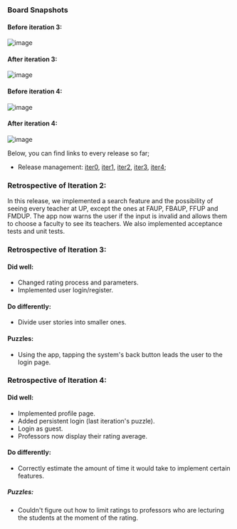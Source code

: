 ### Board Snapshots

#### Before iteration 3:
![image](https://user-images.githubusercontent.com/93834123/235357504-ce4f7c76-af26-4f61-8fa3-2464465aa0be.png)

#### After iteration 3:
![image](https://user-images.githubusercontent.com/93834123/235372720-a60effd2-dae3-4e61-aad1-3af129958130.png)

#### Before iteration 4:
![image](https://github.com/FEUP-LEIC-ES-2022-23/2LEIC05T1/assets/92723402/3686246a-4239-4f88-85ab-f452508fe611)

#### After iteration 4:
![image](https://github.com/FEUP-LEIC-ES-2022-23/2LEIC05T1/assets/92723402/bb9b2a31-adc7-40ea-9439-769f2af17933)


Below, you can find links to every release so far;

* Release management: [iter0](https://github.com/FEUP-LEIC-ES-2022-23/2LEIC05T1/releases/tag/iter0), [iter1](https://github.com/FEUP-LEIC-ES-2022-23/2LEIC05T1/releases/tag/iter1), [iter2](https://github.com/FEUP-LEIC-ES-2022-23/2LEIC05T1/releases/tag/iter2), [iter3](https://github.com/FEUP-LEIC-ES-2022-23/2LEIC05T1/releases/tag/iter3), [iter4](https://github.com/FEUP-LEIC-ES-2022-23/2LEIC05T1/releases/tag/iter4);

### Retrospective of Iteration 2:
In this release, we implemented a search feature and the possibility of seeing every teacher at UP, except the ones at FAUP, FBAUP, FFUP and FMDUP. The app now warns the user if the input is invalid and allows them to choose a faculty to see its teachers. We also implemented acceptance tests and unit tests. 

### Retrospective of Iteration 3:

#### Did well:

 - Changed rating process and parameters.
 - Implemented user login/register.

#### Do differently:

 - Divide user stories into smaller ones.

#### Puzzles:

 - Using the app, tapping the system's back button leads the user to the login page.


### Retrospective of Iteration 4:

#### Did well:

 - Implemented profile page.
 - Added persistent login (last iteration's puzzle).
 - Login as guest.
 - Professors now display their rating average.

#### Do differently:

 - Correctly estimate the amount of time it would take to implement certain features.

##### Puzzles:

 - Couldn't figure out how to limit ratings to professors who are lecturing the students at the moment of the rating.
